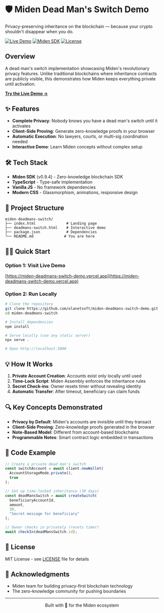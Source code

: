 # 🛡️ Miden Dead Man's Switch Demo

Privacy-preserving inheritance on the blockchain — because your crypto shouldn't disappear when you do.

[![Live Demo](https://img.shields.io/badge/demo-live-brightgreen)](https://miden-deadmans-switch.vercel.app)
[![Miden SDK](https://img.shields.io/badge/miden--sdk-v0.9.4-blue)](https://www.npmjs.com/package/@demox-labs/miden-sdk)
[![License](https://img.shields.io/badge/license-MIT-purple)](LICENSE)

## Overview

A dead man's switch implementation showcasing Miden's revolutionary privacy features. Unlike traditional blockchains where inheritance contracts are publicly visible, this demonstrates how Miden keeps everything private until activation.

**[Try the Live Demo →](https://miden-deadmans-switch-demo.vercel.app)**

## ✨ Features

- **Complete Privacy**: Nobody knows you have a dead man's switch until it activates
- **Client-Side Proving**: Generate zero-knowledge proofs in your browser
- **Automatic Execution**: No lawyers, courts, or multi-sig coordination needed
- **Interactive Demo**: Learn Miden concepts without complex setup

## 🛠️ Tech Stack

- **Miden SDK** (v0.9.4) - Zero-knowledge blockchain SDK
- **TypeScript** - Type-safe implementation
- **Vanilla JS** - No framework dependencies
- **Modern CSS** - Glassmorphism, animations, responsive design

## 📁 Project Structure

```
miden-deadmans-switch/
├── index.html              # Landing page
├── deadmans-switch.html    # Interactive demo
├── package.json            # Dependencies
└── README.md              # You are here
```

## 🏃‍♂️ Quick Start

### Option 1: Visit Live Demo
[https://miden-deadmans-switch-demo.vercel.app](https://miden-deadmans-switch-demo.vercel.app)

### Option 2: Run Locally

```bash
# Clone the repository
git clone https://github.com/olanetsoft/miden-deadmans-switch-demo.git
cd miden-deadmans-switch

# Install dependencies
npm install

# Serve locally (use any static server)
npx serve .

# Open http://localhost:3000
```

## 💡 How It Works

1. **Private Account Creation**: Accounts exist only locally until used
2. **Time-Lock Script**: Miden Assembly enforces the inheritance rules
3. **Secret Check-ins**: Owner resets timer without revealing identity
4. **Automatic Transfer**: After timeout, beneficiary can claim funds

## 🔍 Key Concepts Demonstrated

- **Privacy by Default**: Miden's accounts are invisible until they transact
- **Client-Side Proving**: Zero-knowledge proofs generated in the browser
- **Note-Based Model**: Different from account-based blockchains
- **Programmable Notes**: Smart contract logic embedded in transactions

## 📝 Code Example

```typescript
// Create a private dead man's switch
const switchAccount = await client.newWallet(
  AccountStorageMode.private(),
  true
);

// Set up time-locked inheritance (30 days)
const deadMansSwitch = await createSwitch(
  beneficiaryAccountId,
  amount,
  30,
  "Secret message for beneficiary"
);

// Owner checks in privately (resets timer)
await checkIn(deadMansSwitch.id);
```

## 📄 License

MIT License - see [LICENSE](LICENSE) file for details

## 🙏 Acknowledgments

- Miden team for building privacy-first blockchain technology
- The zero-knowledge community for pushing boundaries

---

<p align="center">
  Built with 💜 for the Miden ecosystem
</p>